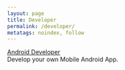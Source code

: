 ```yaml
---
layout: page
title: Developer
permalink: /developer/
metatags: noindex, follow
---
```

<div class="panel panel-success">
  <div class="panel-heading">
    <a class="panel-title" href="/developer/android/">Android Developer</a>
  </div>
	 <div class="panel-body">
		Develop your own Mobile Android App.
	 </div>
</div>